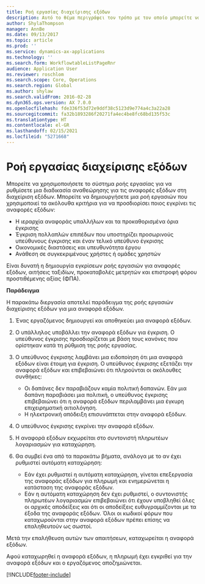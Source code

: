 ```yaml
---
title: Ροή εργασίας διαχείρισης εξόδων
description: Αυτό το θέμα περιγράφει τον τρόπο με τον οποίο μπορείτε να χρησιμοποιήσετε το σύστημα ροής εργασίας στο Microsoft Dynamics 365 Finance, για να ρυθμίσετε μια διαδικασία αναθεώρησης για τις αναφορές εξόδων στη διαχείριση εξόδων.
author: ShylaThompson
manager: AnnBe
ms.date: 09/13/2017
ms.topic: article
ms.prod: ''
ms.service: dynamics-ax-applications
ms.technology: ''
ms.search.form: WorkflowtableListPageRnr
audience: Application User
ms.reviewer: roschlom
ms.search.scope: Core, Operations
ms.search.region: Global
ms.author: shylaw
ms.search.validFrom: 2016-02-28
ms.dyn365.ops.version: AX 7.0.0
ms.openlocfilehash: fde336f53d72e9ddf38c5123d9e774a4c3a22a28
ms.sourcegitcommit: fa32b1893286f20271fa4ec4be8fc68bd135f53c
ms.translationtype: HT
ms.contentlocale: el-GR
ms.lasthandoff: 02/15/2021
ms.locfileid: "5271668"
---
```

# <a name="expense-management-workflow"></a>Ροή εργασίας διαχείρισης εξόδων

Μπορείτε να χρησιμοποιήσετε το σύστημα ροής εργασίας για να ρυθμίσετε μια διαδικασία αναθεώρησης για τις αναφορές εξόδων στη διαχείριση εξόδων. Μπορείτε να δημιουργήσετε μια ροή εργασιών που χρησιμοποιεί τα ακόλουθα κριτήρια για να προσδιορίσει ποιος εγκρίνει τις αναφορές εξόδων:

- Η ιεραρχία αναφοράς υπαλλήλων και τα προκαθορισμένα όρια έγκρισης
- Έγκριση πολλαπλών επιπέδων που υποστηρίζει προσωρινούς υπεύθυνους έγκρισης και έναν τελικό υπεύθυνο έγκρισης
- Οικονομικές διαστάσεις και υπευθυνότητα έργου
- Ανάθεση σε συγκεκριμένους χρήστες ή ομάδες χρηστών

Είναι δυνατή η δημιουργία εγκρίσεων ροής εργασιών για αναφορές εξόδων, αιτήσεις ταξιδίων, προκαταβολές μετρητών και επιστροφή φόρου προστιθέμενης αξίας (ΦΠΑ).

**Παράδειγμα**

Η παρακάτω διεργασία αποτελεί παράδειγμα της ροής εργασιών διαχείρισης εξόδων για μια αναφορά εξόδων.

1. Ένας εργαζόμενος δημιουργεί και αποθηκεύει μια αναφορά εξόδων.
2. Ο υπάλληλος υποβάλλει την αναφορά εξόδων για έγκριση. Ο υπεύθυνος έγκρισης προσδιορίζεται με βάση τους κανόνες που ορίστηκαν κατά τη ρύθμιση της ροής εργασίας.
3. Ο υπεύθυνος έγκρισης λαμβάνει μια ειδοποίηση ότι μια αναφορά εξόδων είναι έτοιμη για έγκριση. Ο υπεύθυνος έγκρισης εξετάζει την αναφορά εξόδων και επιβεβαιώνει ότι πληρούνται οι ακόλουθες συνθήκες:

    - Οι δαπάνες δεν παραβιάζουν καμία πολιτική δαπανών. Εάν μια δαπάνη παραβιάσει μια πολιτική, ο υπεύθυνος έγκρισης επιβεβαιώνει ότι η αναφορά εξόδων περιλαμβάνει μια έγκυρη επιχειρηματική αιτιολόγηση.
    - Η ηλεκτρονική απόδειξη επισυνάπτεται στην αναφορά εξόδων.

4. Ο υπεύθυνος έγκρισης εγκρίνει την αναφορά εξόδων.
5. Η αναφορά εξόδων εκχωρείται στο συντονιστή πληρωτέων λογαριασμών για καταχώρηση.
6. Θα συμβεί ένα από τα παρακάτω βήματα, ανάλογα με το αν έχει ρυθμιστεί αυτόματη καταχώρηση:

    - Εάν έχει ρυθμιστεί η αυτόματη καταχώρηση, γίνεται επεξεργασία της αναφοράς εξόδων για πληρωμή και ενημερώνεται η κατάσταση της αναφοράς εξόδων.
    - Εάν η αυτόματη καταχώρηση δεν έχει ρυθμιστεί, ο συντονιστής πληρωτέων λογαριασμών επιβεβαιώνει ότι έχουν υποβληθεί όλες οι αρχικές αποδείξεις και ότι οι αποδείξεις ευθυγραμμίζονται με τα έξοδα της αναφοράς εξόδων. Όλοι οι κωδικοί φόρων που καταχωρούνται στην αναφορά εξόδων πρέπει επίσης να επαληθευτούν ως σωστοί.

Μετά την επαλήθευση αυτών των απαιτήσεων, καταχωρείται η αναφορά εξόδων.

Αφού καταχωρηθεί η αναφορά εξόδων, η πληρωμή έχει εγκριθεί για την αναφορά εξόδων και ο εργαζόμενος αποζημιώνεται.


[!INCLUDE[footer-include](../includes/footer-banner.md)]
